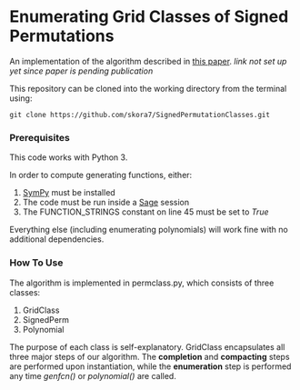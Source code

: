 # Enumerating Grid Classes of Signed Permutations

An implementation of the algorithm described in [this paper](https://www.google.com/).  *link not set up yet since paper is pending publication*

This repository can be cloned into the working directory from the terminal using:

    git clone https://github.com/skora7/SignedPermutationClasses.git
    
### Prerequisites
This code works with Python 3.

In order to compute generating functions, either:
1. [SymPy](https://www.sympy.org/en/index.html) must be installed
2. The code must be run inside a [Sage](https://www.sagemath.org/) session
3. The FUNCTION_STRINGS constant on line 45 must be set to *True*

Everything else (including enumerating polynomials) will work fine with no additional dependencies.


### How To Use
The algorithm is implemented in permclass.py, which consists of three classes:
1. GridClass
2. SignedPerm
3. Polynomial

The purpose of each class is self-explanatory.  GridClass encapsulates all three major steps of our algorithm.  The **completion** and **compacting** steps are performed upon instantiation, while the **enumeration** step is performed any time *genfcn()* or *polynomial()* are called.
